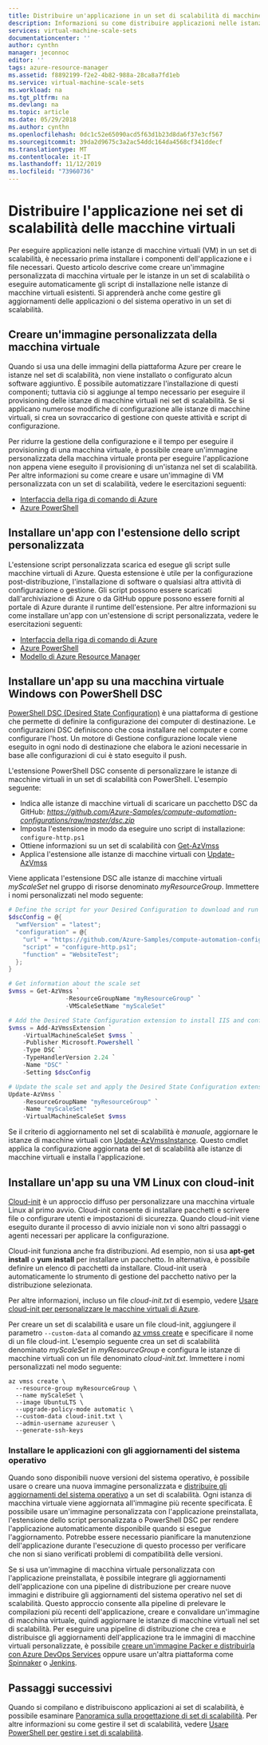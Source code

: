 ```yaml
---
title: Distribuire un'applicazione in un set di scalabilità di macchine virtuali di Azure | Microsoft Docs
description: Informazioni su come distribuire applicazioni nelle istanze di macchine virtuali Linux e Windows in un set di scalabilità
services: virtual-machine-scale-sets
documentationcenter: ''
author: cynthn
manager: jeconnoc
editor: ''
tags: azure-resource-manager
ms.assetid: f8892199-f2e2-4b82-988a-28ca8a7fd1eb
ms.service: virtual-machine-scale-sets
ms.workload: na
ms.tgt_pltfrm: na
ms.devlang: na
ms.topic: article
ms.date: 05/29/2018
ms.author: cynthn
ms.openlocfilehash: 0dc1c52e65090acd5f63d1b23d8da6f37e3cf567
ms.sourcegitcommit: 39da2d9675c3a2ac54ddc164da4568cf341ddecf
ms.translationtype: MT
ms.contentlocale: it-IT
ms.lasthandoff: 11/12/2019
ms.locfileid: "73960736"
---
```

# <a name="deploy-your-application-on-virtual-machine-scale-sets"></a>Distribuire l'applicazione nei set di scalabilità delle macchine virtuali

Per eseguire applicazioni nelle istanze di macchine virtuali (VM) in un set di scalabilità, è necessario prima installare i componenti dell'applicazione e i file necessari. Questo articolo descrive come creare un'immagine personalizzata di macchina virtuale per le istanze in un set di scalabilità o eseguire automaticamente gli script di installazione nelle istanze di macchine virtuali esistenti. Si apprenderà anche come gestire gli aggiornamenti delle applicazioni o del sistema operativo in un set di scalabilità.


## <a name="build-a-custom-vm-image"></a>Creare un'immagine personalizzata della macchina virtuale
Quando si usa una delle immagini della piattaforma Azure per creare le istanze nel set di scalabilità, non viene installato o configurato alcun software aggiuntivo. È possibile automatizzare l'installazione di questi componenti; tuttavia ciò si aggiunge al tempo necessario per eseguire il provisioning delle istanze di macchine virtuali nei set di scalabilità. Se si applicano numerose modifiche di configurazione alle istanze di macchine virtuali, si crea un sovraccarico di gestione con queste attività e script di configurazione.

Per ridurre la gestione della configurazione e il tempo per eseguire il provisioning di una macchina virtuale, è possibile creare un'immagine personalizzata della macchina virtuale pronta per eseguire l'applicazione non appena viene eseguito il provisioning di un'istanza nel set di scalabilità. Per altre informazioni su come creare e usare un'immagine di VM personalizzata con un set di scalabilità, vedere le esercitazioni seguenti:

- [Interfaccia della riga di comando di Azure](tutorial-use-custom-image-cli.md)
- [Azure PowerShell](tutorial-use-custom-image-powershell.md)


## <a name="already-provisioned"></a>Installare un'app con l'estensione dello script personalizzata
L'estensione script personalizzata scarica ed esegue gli script sulle macchine virtuali di Azure. Questa estensione è utile per la configurazione post-distribuzione, l'installazione di software o qualsiasi altra attività di configurazione o gestione. Gli script possono essere scaricati dall'archiviazione di Azure o da GitHub oppure possono essere forniti al portale di Azure durante il runtime dell'estensione. Per altre informazioni su come installare un'app con un'estensione di script personalizzata, vedere le esercitazioni seguenti:

- [Interfaccia della riga di comando di Azure](tutorial-install-apps-cli.md)
- [Azure PowerShell](tutorial-install-apps-powershell.md)
- [Modello di Azure Resource Manager](tutorial-install-apps-template.md)


## <a name="install-an-app-to-a-windows-vm-with-powershell-dsc"></a>Installare un'app su una macchina virtuale Windows con PowerShell DSC
[PowerShell DSC (Desired State Configuration)](/powershell/scripting/dsc/overview/overview) è una piattaforma di gestione che permette di definire la configurazione dei computer di destinazione. Le configurazioni DSC definiscono che cosa installare nel computer e come configurare l'host. Un motore di Gestione configurazione locale viene eseguito in ogni nodo di destinazione che elabora le azioni necessarie in base alle configurazioni di cui è stato eseguito il push.

L'estensione PowerShell DSC consente di personalizzare le istanze di macchine virtuali in un set di scalabilità con PowerShell. L'esempio seguente:

- Indica alle istanze di macchine virtuali di scaricare un pacchetto DSC da GitHub: *https://github.com/Azure-Samples/compute-automation-configurations/raw/master/dsc.zip*
- Imposta l'estensione in modo da eseguire uno script di installazione: `configure-http.ps1`
- Ottiene informazioni su un set di scalabilità con [Get-AzVmss](/powershell/module/az.compute/get-azvmss)
- Applica l'estensione alle istanze di macchine virtuali con [Update-AzVmss](/powershell/module/az.compute/update-azvmss)

Viene applicata l'estensione DSC alle istanze di macchine virtuali *myScaleSet* nel gruppo di risorse denominato *myResourceGroup*. Immettere i nomi personalizzati nel modo seguente:

```powershell
# Define the script for your Desired Configuration to download and run
$dscConfig = @{
  "wmfVersion" = "latest";
  "configuration" = @{
    "url" = "https://github.com/Azure-Samples/compute-automation-configurations/raw/master/dsc.zip";
    "script" = "configure-http.ps1";
    "function" = "WebsiteTest";
  };
}

# Get information about the scale set
$vmss = Get-AzVmss `
                -ResourceGroupName "myResourceGroup" `
                -VMScaleSetName "myScaleSet"

# Add the Desired State Configuration extension to install IIS and configure basic website
$vmss = Add-AzVmssExtension `
    -VirtualMachineScaleSet $vmss `
    -Publisher Microsoft.Powershell `
    -Type DSC `
    -TypeHandlerVersion 2.24 `
    -Name "DSC" `
    -Setting $dscConfig

# Update the scale set and apply the Desired State Configuration extension to the VM instances
Update-AzVmss `
    -ResourceGroupName "myResourceGroup" `
    -Name "myScaleSet"  `
    -VirtualMachineScaleSet $vmss
```

Se il criterio di aggiornamento nel set di scalabilità è *manuale*, aggiornare le istanze di macchine virtuali con [Update-AzVmssInstance](/powershell/module/az.compute/update-azvmssinstance). Questo cmdlet applica la configurazione aggiornata del set di scalabilità alle istanze di macchine virtuali e installa l'applicazione.


## <a name="install-an-app-to-a-linux-vm-with-cloud-init"></a>Installare un'app su una VM Linux con cloud-init
[Cloud-init](https://cloudinit.readthedocs.io/en/latest/index.html) è un approccio diffuso per personalizzare una macchina virtuale Linux al primo avvio. Cloud-init consente di installare pacchetti e scrivere file o configurare utenti e impostazioni di sicurezza. Quando cloud-init viene eseguito durante il processo di avvio iniziale non vi sono altri passaggi o agenti necessari per applicare la configurazione.

Cloud-init funziona anche fra distribuzioni. Ad esempio, non si usa **apt-get install** o **yum install** per installare un pacchetto. In alternativa, è possibile definire un elenco di pacchetti da installare. Cloud-init userà automaticamente lo strumento di gestione del pacchetto nativo per la distribuzione selezionata.

Per altre informazioni, incluso un file *cloud-init.txt* di esempio, vedere [Usare cloud-init per personalizzare le macchine virtuali di Azure](../virtual-machines/linux/using-cloud-init.md).

Per creare un set di scalabilità e usare un file cloud-init, aggiungere il parametro `--custom-data` al comando [az vmss create](/cli/azure/vmss) e specificare il nome di un file cloud-int. L'esempio seguente crea un set di scalabilità denominato *myScaleSet* in *myResourceGroup* e configura le istanze di macchine virtuali con un file denominato *cloud-init.txt*. Immettere i nomi personalizzati nel modo seguente:

```azurecli
az vmss create \
  --resource-group myResourceGroup \
  --name myScaleSet \
  --image UbuntuLTS \
  --upgrade-policy-mode automatic \
  --custom-data cloud-init.txt \
  --admin-username azureuser \
  --generate-ssh-keys
```


### <a name="install-applications-with-os-updates"></a>Installare le applicazioni con gli aggiornamenti del sistema operativo
Quando sono disponibili nuove versioni del sistema operativo, è possibile usare o creare una nuova immagine personalizzata e [distribuire gli aggiornamenti del sistema operativo](virtual-machine-scale-sets-upgrade-scale-set.md) a un set di scalabilità. Ogni istanza di macchina virtuale viene aggiornata all'immagine più recente specificata. È possibile usare un'immagine personalizzata con l'applicazione preinstallata, l'estensione dello script personalizzata o PowerShell DSC per rendere l'applicazione automaticamente disponibile quando si esegue l'aggiornamento. Potrebbe essere necessario pianificare la manutenzione dell'applicazione durante l'esecuzione di questo processo per verificare che non si siano verificati problemi di compatibilità delle versioni.

Se si usa un'immagine di macchina virtuale personalizzata con l'applicazione preinstallata, è possibile integrare gli aggiornamenti dell'applicazione con una pipeline di distribuzione per creare nuove immagini e distribuire gli aggiornamenti del sistema operativo nel set di scalabilità. Questo approccio consente alla pipeline di prelevare le compilazioni più recenti dell'applicazione, creare e convalidare un'immagine di macchina virtuale, quindi aggiornare le istanze di macchine virtuali nel set di scalabilità. Per eseguire una pipeline di distribuzione che crea e distribuisce gli aggiornamenti dell'applicazione tra le immagini di macchine virtuali personalizzate, è possibile [creare un'immagine Packer e distribuirla con Azure DevOps Services](/azure/devops/pipelines/apps/cd/azure/deploy-azure-scaleset) oppure usare un'altra piattaforma come [Spinnaker](https://www.spinnaker.io/) o [Jenkins](https://jenkins.io/).


## <a name="next-steps"></a>Passaggi successivi
Quando si compilano e distribuiscono applicazioni ai set di scalabilità, è possibile esaminare [Panoramica sulla progettazione di set di scalabilità](virtual-machine-scale-sets-design-overview.md). Per altre informazioni su come gestire il set di scalabilità, vedere [Usare PowerShell per gestire i set di scalabilità](virtual-machine-scale-sets-windows-manage.md).
